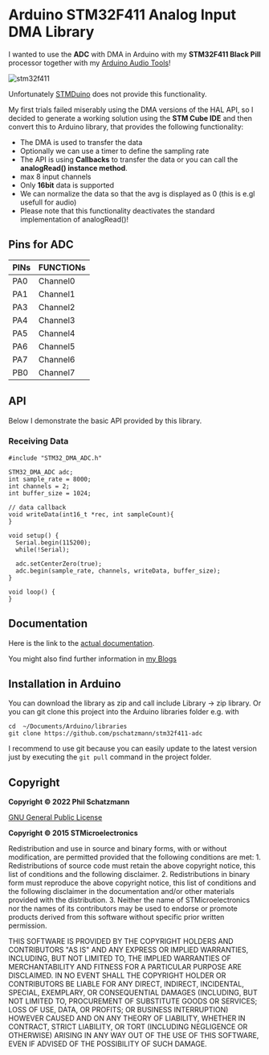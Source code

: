 # Arduino STM32F411 Analog Input DMA Library

I wanted to use the __ADC__ with DMA in Arduino with my __STM32F411 Black Pill__ processor together with my [Arduino Audio Tools](https://github.com/pschatzmann/arduino-audio-tools)! 

![stm32f411](https://pschatzmann.github.io/stm32f411-i2s/stm32f411.jpeg)

Unfortunately [STMDuino](https://github.com/stm32duino) does not provide this functionality.

My first trials failed miserably using the DMA versions of the HAL API, so I decided to generate a working solution using the __STM Cube IDE__ and then convert this to Arduino library, that provides the following functionality:

- The DMA is used to transfer the data
- Optionally we can use a timer to define the sampling rate
- The API is using __Callbacks__ to transfer the data or you can call the __analogRead() instance method__.
- max 8 input channels
- Only __16bit__ data is supported
- We can normalize the data so that the avg is displayed as 0 (this is e.gl usefull for audio)
- Please note that this functionality deactivates the standard implementation of analogRead()!

## Pins for ADC

PINs  |	FUNCTIONs 
------|------------	
PA0   |	Channel0	
PA1	  | Channel1
PA3	  | Channel2	
PA4	  | Channel3
PA5	  | Channel4
PA6	  | Channel5
PA7	  | Channel6
PB0	  | Channel7


## API

Below I demonstrate the basic API provided by this library. 


### Receiving Data

```
#include "STM32_DMA_ADC.h"

STM32_DMA_ADC adc;
int sample_rate = 8000;
int channels = 2;
int buffer_size = 1024;

// data callback
void writeData(int16_t *rec, int sampleCount){
}

void setup() {
  Serial.begin(115200);
  while(!Serial);

  adc.setCenterZero(true);
  adc.begin(sample_rate, channels, writeData, buffer_size);  
}

void loop() {
}

```

## Documentation

Here is the link to the [actual documentation](https://pschatzmann.github.io/stm32f411-adc/html/class_s_t_m32___d_m_a___a_d_c.html).

You might also find further information in [my Blogs](https://www.pschatzmann.ch/tags/stm32)


## Installation in Arduino

You can download the library as zip and call include Library -> zip library. Or you can git clone this project into the Arduino libraries folder e.g. with

```
cd  ~/Documents/Arduino/libraries
git clone https://github.com/pschatzmann/stm32f411-adc
```

I recommend to use git because you can easily update to the latest version just by executing the ```git pull``` command in the project folder.


## Copyright

__Copyright © 2022 Phil Schatzmann__

[GNU General Public License](License.txt)


__Copyright © 2015 STMicroelectronics__
  
Redistribution and use in source and binary forms, with or without modification,
are permitted provided that the following conditions are met:
	1. Redistributions of source code must retain the above copyright notice,
	this list of conditions and the following disclaimer.
	2. Redistributions in binary form must reproduce the above copyright notice,
	this list of conditions and the following disclaimer in the documentation
	and/or other materials provided with the distribution.
	3. Neither the name of STMicroelectronics nor the names of its contributors
	may be used to endorse or promote products derived from this software
	without specific prior written permission.

THIS SOFTWARE IS PROVIDED BY THE COPYRIGHT HOLDERS AND CONTRIBUTORS "AS IS"
AND ANY EXPRESS OR IMPLIED WARRANTIES, INCLUDING, BUT NOT LIMITED TO, THE
IMPLIED WARRANTIES OF MERCHANTABILITY AND FITNESS FOR A PARTICULAR PURPOSE ARE
DISCLAIMED. IN NO EVENT SHALL THE COPYRIGHT HOLDER OR CONTRIBUTORS BE LIABLE
FOR ANY DIRECT, INDIRECT, INCIDENTAL, SPECIAL, EXEMPLARY, OR CONSEQUENTIAL
DAMAGES (INCLUDING, BUT NOT LIMITED TO, PROCUREMENT OF SUBSTITUTE GOODS OR
SERVICES; LOSS OF USE, DATA, OR PROFITS; OR BUSINESS INTERRUPTION) HOWEVER
CAUSED AND ON ANY THEORY OF LIABILITY, WHETHER IN CONTRACT, STRICT LIABILITY,
OR TORT (INCLUDING NEGLIGENCE OR OTHERWISE) ARISING IN ANY WAY OUT OF THE USE
OF THIS SOFTWARE, EVEN IF ADVISED OF THE POSSIBILITY OF SUCH DAMAGE.
  
